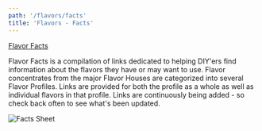 ```yaml
---
path: '/flavors/facts'
title: 'Flavors - Facts'
---
```


[Flavor Facts](https://link.diyejuice.org/Facts000)

Flavor Facts is a compilation of links dedicated to helping DIY'ers find information about the flavors they have or may want to use. Flavor concentrates from the major Flavor Houses are categorized into several Flavor Profiles. Links are provided for both the profile as a whole as well as individual flavors in that profile. Links are continuously being added - so check back often to see what's been updated.

![Facts Sheet](../../images/facts-sheet.png)
